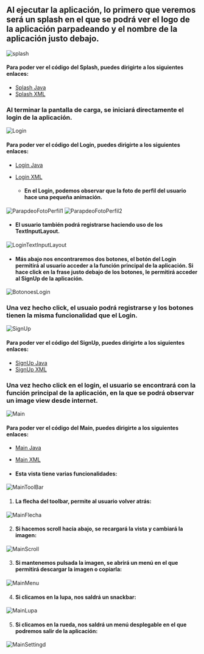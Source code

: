 ## Al ejecutar la aplicación, lo primero que veremos será un splash en el que se podrá ver el logo de la aplicación parpadeando y el nombre de la aplicación justo debajo.
![splash](img/Splash.png)  
#### Para poder ver el código del Splash, puedes dirigirte a los siguientes enlaces: 
* [Splash Java](https://github.com/Nereare4/First/blob/prueba/app/src/main/java/com/nramos/first/Splash.java) 
* [Splash XML](https://github.com/Nereare4/First/blob/prueba/app/src/main/res/layout/activity_splash.xml)


### Al terminar la pantalla de carga, se iniciará directamente el login de la aplicación.
![Login](img/Login.png)
#### Para poder ver el código del Login, puedes dirigirte a los siguientes enlaces:
* [Login Java](https://github.com/Nereare4/First/blob/prueba/app/src/main/java/com/nramos/first/LoginActivity.java)
* [Login XML](https://github.com/Nereare4/First/blob/prueba/app/src/main/res/layout/activity_login.xml)

  * #### En el Login, podemos observar que la foto de perfil del usuario hace una pequeña animación.
![ParapdeoFotoPerfil1](img/Parpadeo1.png)
![ParapdeoFotoPerfil2](img/Parpadeo2.png)

 * #### El usuario también podrá registrarse haciendo uso de los TextInputLayout.
![LoginTextInputLayout](img/LoginEscribiendo.png)

 * #### Más abajo nos encontraremos dos botones, el botón del Login permitirá al usuario acceder a la función principal de la aplicación. Si hace click en la frase justo debajo de los botones, le permitirá acceder al SignUp de la aplicación.
![BotonoesLogin](img/BotonoesLogin.png)


### Una vez hecho click, el usuaio podrá registrarse y los botones tienen la misma funcionalidad que el Login.
![SignUp](img/SignUp.png)
#### Para poder ver el código del SignUp, puedes dirigirte a los siguientes enlaces:
* [SignUp Java](https://github.com/Nereare4/First/blob/prueba/app/src/main/java/com/nramos/first/SingupActivity.java)
* [SignUp XML](https://github.com/Nereare4/First/blob/prueba/app/src/main/res/layout/activity_singup.xml)


### Una vez hecho click en el login, el usuario se encontrará con la función principal de la aplicación, en la que se podrá observar un image view desde internet.
![Main](img/Main.png)
#### Para poder ver el código del Main, puedes dirigirte a los siguientes enlaces:
* [Main Java](https://github.com/Nereare4/First/blob/prueba/app/src/main/java/com/nramos/first/MainActivity.java)
* [Main XML](https://github.com/Nereare4/First/blob/prueba/app/src/main/res/layout/activity_main.xml)

* #### Esta vista tiene varias funcionalidades:
![MainToolBar](img/MainToolBar.png)

1. #### La flecha del toolbar, permite al usuario volver atrás:
![MainFlecha](img/MainFlecha.png)

2. #### Si hacemos scroll hacia abajo, se recargará la vista y cambiará la imagen:
![MainScroll](img/MainScroll.png)

3. #### Si mantenemos pulsada la imagen, se abrirá un menú en el que permitirá descargar la imagen o copiarla:
![MainMenu](img/MainMenu.png)

4. #### Si clicamos en la lupa, nos saldrá un snackbar:
![MainLupa](img/MainLupa.png)

5. #### Si clicamos en la rueda, nos saldrá un menú desplegable en el que podremos salir de la aplicación:
![MainSettingd](img/MainSettings.png)








